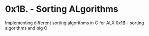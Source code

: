 # 0x1B. - Sorting ALgorithms

Implementing different sorting algorithms in C for ALX 0x1B - sorting algorithms and big O
